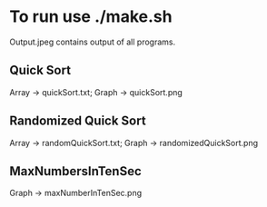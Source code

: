 # To run use ./make.sh

Output.jpeg contains output of all programs.

## Quick Sort

Array -> quickSort.txt;
Graph -> quickSort.png

## Randomized Quick Sort

Array -> randomQuickSort.txt;
Graph -> randomizedQuickSort.png

## MaxNumbersInTenSec

Graph -> maxNumberInTenSec.png
